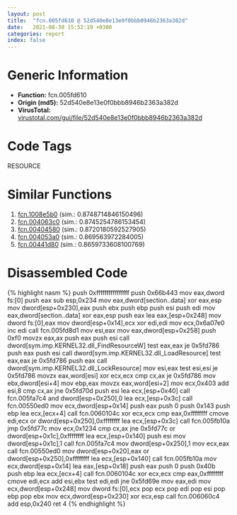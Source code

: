 ```yaml
---
layout: post
title:  "fcn.005fd610 @ 52d540e8e13e0f0bbb8946b2363a382d"
date:   2021-08-30 15:52:19 +0300
categories: report
index: false
---
```


# Generic Information
- **Function:** fcn.005fd610
- **Origin (md5):** 52d540e8e13e0f0bbb8946b2363a382d
- **VirusTotal:** [virustotal.com/gui/file/52d540e8e13e0f0bbb8946b2363a382d][virustotal_ref]

# Code Tags
<span class="tag" id="RESOURCE">RESOURCE</span>


# Similar Functions

1. [fcn.1008e5b0][similar_1_ref] (sim.: 0.8748714846150496)
2. [fcn.004063c0][similar_2_ref] (sim.: 0.8745254786153454)
3. [fcn.00404580][similar_3_ref] (sim.: 0.8720180592527905)
4. [fcn.004053a0][similar_4_ref] (sim.: 0.869563972284005)
5. [fcn.00441d80][similar_5_ref] (sim.: 0.8659733608100769)


# Disassembled Code

{% highlight nasm %}
push 0xffffffffffffffff
push 0x66b443
mov eax,dword fs:[0]
push eax
sub esp,0x234
mov eax,dword[section..data]
xor eax,esp
mov dword[esp+0x230],eax
push ebx
push ebp
push esi
push edi
mov eax,dword[section..data]
xor eax,esp
push eax
lea eax,[esp+0x248]
mov dword fs:[0],eax
mov dword[esp+0x14],ecx
xor edi,edi
mov ecx,0x6a07e0
inc edi
call fcn.005fd8d1
mov esi,eax
mov eax,dword[esp+0x258]
push 0xf0
movzx eax,ax
push eax
push esi
call dword[sym.imp.KERNEL32.dll_FindResourceW]
test eax,eax
je 0x5fd786
push eax
push esi
call dword[sym.imp.KERNEL32.dll_LoadResource]
test eax,eax
je 0x5fd786
push eax
call dword[sym.imp.KERNEL32.dll_LockResource]
mov esi,eax
test esi,esi
je 0x5fd786
movzx eax,word[esi]
xor ecx,ecx
cmp cx,ax
je 0x5fd786
mov ebx,dword[esi+4]
mov ebp,eax
movzx eax,word[esi+2]
mov ecx,0x403
add esi,8
cmp cx,ax
jne 0x5fd70d
push esi
lea ecx,[esp+0x40]
call fcn.005fa7c4
and dword[esp+0x250],0
lea ecx,[esp+0x3c]
call fcn.00550ed0
mov ecx,dword[esp+0x14]
push eax
push 0
push 0x143
push ebp
lea ecx,[ecx+4]
call fcn.0060104c
xor ecx,ecx
cmp eax,0xffffffff
cmove edi,ecx
or dword[esp+0x250],0xffffffff
lea ecx,[esp+0x3c]
call fcn.005fb10a
jmp 0x5fd77c
mov ecx,0x1234
cmp cx,ax
jne 0x5fd77c
or dword[esp+0x1c],0xffffffff
lea ecx,[esp+0x140]
push esi
mov dword[esp+0x1c],1
call fcn.005fa7c4
mov dword[esp+0x250],1
mov ecx,eax
call fcn.00550ed0
mov dword[esp+0x20],eax
or dword[esp+0x250],0xffffffff
lea ecx,[esp+0x140]
call fcn.005fb10a
mov ecx,dword[esp+0x14]
lea eax,[esp+0x18]
push eax
push 0
push 0x40b
push ebp
lea ecx,[ecx+4]
call fcn.0060104c
xor ecx,ecx
cmp eax,0xffffffff
cmove edi,ecx
add esi,ebx
test edi,edi
jne 0x5fd69e
mov eax,edi
mov ecx,dword[esp+0x248]
mov dword fs:[0],ecx
pop ecx
pop edi
pop esi
pop ebp
pop ebx
mov ecx,dword[esp+0x230]
xor ecx,esp
call fcn.006060c4
add esp,0x240
ret 4
{% endhighlight %}


[similar_1_ref]: /report/fcn.1008e5b0@2585b133c2e70968905cce13b1fc2654
[similar_2_ref]: /report/fcn.004063c0@0aa2d73a5300dff2412388945614b507
[similar_3_ref]: /report/fcn.00404580@d59f9c4f445b9f980173dec064f55091
[similar_4_ref]: /report/fcn.004053a0@a1c6b07868a0eea8f4ee5a872aa71909
[similar_5_ref]: /report/fcn.00441d80@4fe6510221c33bf023f6abed461fc13f
[virustotal_ref]: https://www.virustotal.com/gui/file/52d540e8e13e0f0bbb8946b2363a382d